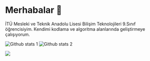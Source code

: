 <!--
**semihcanitez/semihcanitez** is a ✨ _special_ ✨ repository because its `README.md` (this file) appears on your GitHub profile.

Here are some ideas to get you started:

- 🔭 I’m currently working on ...
- 🌱 I’m currently learning ...
- 👯 I’m looking to collaborate on ...
- 🤔 I’m looking for help with ...
- 💬 Ask me about ...
- 📫 How to reach me: ...
- 😄 Pronouns: ...
- ⚡ Fun fact: ...
-->

# Merhabalar 👋

İTÜ Mesleki ve Teknik Anadolu Lisesi Bilişim Teknolojileri 9.Sınıf öğrencisiyim. Kendimi kodlama ve algoritma alanlarında geliştirmeye çalışıyorum.

![Github stats 1](https://github-readme-stats.vercel.app/api?username=semihcanitez&layout=compact&show_icons=true&theme=dracula)
![Github stats 2](https://github-readme-stats.vercel.app/api/top-langs/?username=semihcanitez&layout=compact&show_icons=true&theme=dracula)

<a href="https://www.linkedin.com/in/semihcanitez/"><img src="https://www.vectorlogo.zone/logos/linkedin/linkedin-ar21.svg"></a>
